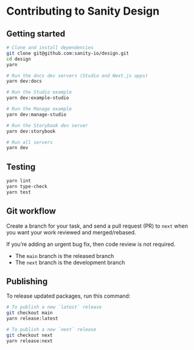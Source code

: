 # Contributing to Sanity Design

## Getting started

```sh
# Clone and install dependencies
git clone git@github.com:sanity-io/design.git
cd design
yarn

# Run the docs dev servers (Studio and Next.js apps)
yarn dev:docs

# Run the Studio example
yarn dev:example-studio

# Run the Manage example
yarn dev:manage-studio

# Run the Storybook dev server
yarn dev:storybook

# Run all servers
yarn dev
```

## Testing

```sh
yarn lint
yarn type-check
yarn test
```

## Git workflow

Create a branch for your task, and send a pull request (PR) to `next` when you want your work reviewed and merged/rebased.

If you’re adding an urgent bug fix, then code review is not required.

* The `main` branch is the released branch
* The `next` branch is the development branch

## Publishing

To release updated packages, run this command:

```sh
# To publish a new `latest` release
git checkout main
yarn release:latest

# To publish a new `next` release
git checkout next
yarn release:next
```
